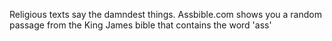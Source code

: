 Religious texts say the damndest things. Assbible.com shows you a random passage from the King James bible that contains the word 'ass'
